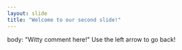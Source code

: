 ```yaml
---
layout: slide
title: "Welcome to our second slide!"
---
```

body: "Witty comment here!"
Use the left arrow to go back!
